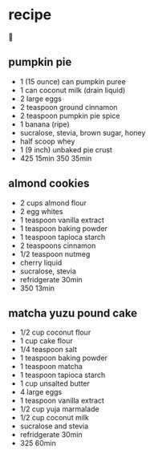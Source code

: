 # recipe
🥚

## pumpkin pie
- 1 (15 ounce) can pumpkin puree
- 1 can coconut milk (drain liquid)
- 2 large eggs
- 2 teaspoon ground cinnamon
- 2 teaspoon pumpkin pie spice
- 1 banana (ripe)
- sucralose, stevia, brown sugar, honey
- half scoop whey
- 1 (9 inch) unbaked pie crust
- 425 15min 350 35min

## almond cookies
- 2 cups almond flour
- 2 egg whites
- 1 teaspoon vanilla extract
- 1 teaspoon baking powder
- 1 teaspoon tapioca starch
- 2 teaspoons cinnamon
- 1/2 teaspoon nutmeg
- cherry liquid
- sucralose, stevia
- refridgerate 30min
- 350 13min

## matcha yuzu pound cake
- 1/2 cup coconut flour
- 1 cup cake flour
- 1/4 teaspoon salt
- 1 teaspoon baking powder
- 1 teaspoon matcha
- 1 teaspoon tapioca starch
- 1 cup unsalted butter
- 4 large eggs
- 1 teaspoon vanilla extract
- 1/2 cup yuja marmalade
- 1/2 cup coconut milk
- sucralose and stevia
- refridgerate 30min
- 325 60min